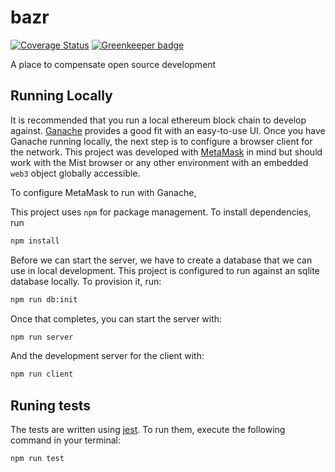 # bazr

[![Coverage Status](https://coveralls.io/repos/github/AlecAivazis/bazr/badge.svg)](https://coveralls.io/github/AlecAivazis/bazr) [![Greenkeeper badge](https://badges.greenkeeper.io/AlecAivazis/bazr.svg)](https://greenkeeper.io/)

A place to compensate open source development

## Running Locally

It is recommended that you run a local ethereum block chain to develop against. [Ganache](http://truffleframework.com/ganache/) provides a good fit with an easy-to-use UI. Once you have Ganache running locally, the next step is to configure a browser client for the network. This project was developed with [MetaMask](https://metamask.io/) in mind but should work with the Mist browser or any other environment with an embedded `web3` object globally accessible.

To configure MetaMask to run with Ganache,

This project uses `npm` for package management. To install dependencies, run

```bash
npm install
```

Before we can start the server, we have to create a database that we can use in local development.
This project is configured to run against an sqlite database locally. To provision it, run:

```bash
npm run db:init
```

Once that completes, you can start the server with:

```bash
npm run server
```

And the development server for the client with:

```bash
npm run client
```

## Runing tests

The tests are written using [jest](https://facebook.github.io/jest/). To run them, execute the following command in your terminal:

```bash
npm run test
```
